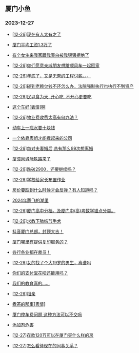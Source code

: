 ## 厦门小鱼 
### 2023-12-27

+ [[12-26]现在有人太有才了](http://bbs.xmfish.com/read-htm-tid-18126161.html)

+ [厦门平均工资1.3万了](http://bbs.xmfish.com/read-htm-tid-18126172.html)

+ [有个女生来我家跟我表白被我狠狠拒绝了](http://bbs.xmfish.com/read-htm-tid-18126180.html)

+ [[12-26]你们愿意亲戚朋友想蹭顺风车一起回家](http://bbs.xmfish.com/read-htm-tid-18126185.html)

+ [[12-26]年底了，又是无奈的工程讨薪。。。](http://bbs.xmfish.com/read-htm-tid-18126316.html)

+ [[12-26]碰到老赖欠钱不还怎么办，法院强制执行也执行不到资产](http://bbs.xmfish.com/read-htm-tid-18126269.html)

+ [[12-26]民以食为天  开心吃  不开心更要吃](http://bbs.xmfish.com/read-htm-tid-18126202.html)

+ [这个车好[表情]啊](http://bbs.xmfish.com/read-htm-tid-18126322.html)

+ [[12-26]物业费收费太高有何办法？](http://bbs.xmfish.com/read-htm-tid-18126283.html)

+ [动车上一瓶水要十块钱](http://bbs.xmfish.com/read-htm-tid-18126184.html)

+ [一个依靠表姐才能撑起来的公司](http://bbs.xmfish.com/read-htm-tid-18126220.html)

+ [[12-26]每对夫妻婚后,总有那么99次想离婚](http://bbs.xmfish.com/read-htm-tid-18126199.html)

+ [厦漳泉城际铁路来了](http://bbs.xmfish.com/read-htm-tid-18126251.html)

+ [[12-26]跌破2900，还要继续吗？](http://bbs.xmfish.com/read-htm-tid-18126497.html)

+ [[12-26]学校给家长布置作业](http://bbs.xmfish.com/read-htm-tid-18126285.html)

+ [房价要跌到什么时候才会反弹？有人知道吗？](http://bbs.xmfish.com/read-htm-tid-18126524.html)

+ [2024年腾飞的湖里](http://bbs.xmfish.com/read-htm-tid-18126470.html)

+ [[12-26]厦门高中分档。及厦门中(高)考数学错点分类。](http://bbs.xmfish.com/read-htm-tid-18126349.html)

+ [[12-26]求教下肺结节手术](http://bbs.xmfish.com/read-htm-tid-18126412.html)

+ [抖音厦门总部，封顶大吉！](http://bbs.xmfish.com/read-htm-tid-18126556.html)

+ [厦门哪里有提供复印服务的？](http://bbs.xmfish.com/read-htm-tid-18126350.html)

+ [各行各业都在裁员！](http://bbs.xmfish.com/read-htm-tid-18126596.html)

+ [[12-26]女的找了个大19岁的男生，离谱吗](http://bbs.xmfish.com/read-htm-tid-18126506.html)

+ [你们的支付宝花呗还能用吗？](http://bbs.xmfish.com/read-htm-tid-18126496.html)

+ [我们的教育真的……](http://bbs.xmfish.com/read-htm-tid-18126555.html)

+ [[12-26]相亲](http://bbs.xmfish.com/read-htm-tid-18126566.html)

+ [煮茶的那事[表情]](http://bbs.xmfish.com/read-htm-tid-18126430.html)

+ [厦门停车费问题 这种方法可以不交吗](http://bbs.xmfish.com/read-htm-tid-18126509.html)

+ [添加剂危害](http://bbs.xmfish.com/read-htm-tid-18126488.html)

+ [[12-27]存款120万可以在厦门买什么样的房](http://bbs.xmfish.com/read-htm-tid-18126759.html)

+ [[12-27]怎么看待现在的同事关系？](http://bbs.xmfish.com/read-htm-tid-18126750.html)

